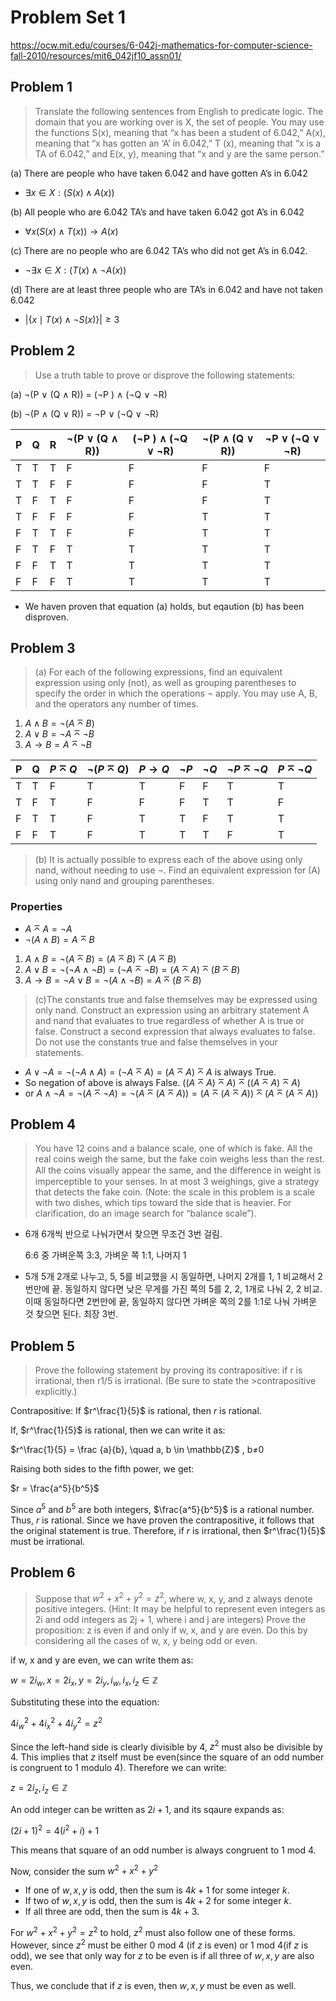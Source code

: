 # Problem Set 1

<https://ocw.mit.edu/courses/6-042j-mathematics-for-computer-science-fall-2010/resources/mit6_042jf10_assn01/>

## Problem 1

> Translate the following sentences from English to predicate logic. The domain that you are working over is X, the set of people. You may use the functions S(x), meaning that “x has been a student of 6.042,” A(x), meaning that “x has gotten an ‘A’ in 6.042,” T (x), meaning that “x is a TA of 6.042,” and E(x, y), meaning that “x and y are the same person.”

(a) There are people who have taken 6.042 and have gotten A’s in 6.042

- $\exists x \in X: (S(x) \land A(x))$

(b) All people who are 6.042 TA’s and have taken 6.042 got A’s in 6.042

- $\forall x (S(x)\land T(x)) \rightarrow A(x)$

(c) There are no people who are 6.042 TA’s who did not get A’s in 6.042.

- $\neg \exists x \in X: (T(x)\land\neg A(x))$

(d) There are at least three people who are TA’s in 6.042 and have not taken 6.042

- $|\{x \mid T(x) \land \neg S(x)\}| \geq 3$

## Problem 2

> Use a truth table to prove or disprove the following statements:

(a) ¬(P ∨ (Q ∧ R)) = (¬P ) ∧ (¬Q ∨ ¬R)

(b) ¬(P ∧ (Q ∨ R)) = ¬P ∨ (¬Q ∨ ¬R)

| P | Q | R | ¬(P ∨ (Q ∧ R))  | (¬P ) ∧ (¬Q ∨ ¬R) | ¬(P ∧ (Q ∨ R)) | ¬P ∨ (¬Q ∨ ¬R) |
| --- | --- | --- | --- | --- | --- | --- |
| T | T | T | F | F | F | F |
| T | T | F | F | F | F | T |
| T | F | T | F | F | F | T |
| T | F | F | F | F | T | T |
| F | T | T | F | F | T | T |
| F | T | F | T | T | T | T |
| F | F | T | T | T | T | T |
| F | F | F | T | T | T | T |

- We haven proven that equation (a) holds, but eqaution (b) has been disproven.

## Problem 3

> (a) For each of the following expressions, find an equivalent expression using only (not), as well as grouping parentheses to specify the order in which the operations ¬ apply. You may use A, B, and the operators any number of times.

1. $A \land B = \neg(A \barwedge B)$
2. $A \lor B = \neg A \barwedge \neg B$
3. $A \rightarrow B = A \barwedge \neg B$

| P | Q | $P \barwedge Q$ | $\neg (P\barwedge Q)$ | $P \rightarrow Q$ | $\neg P$ | $\neg Q$ | $\neg P \barwedge \neg Q$ | $P \barwedge \neg Q$ |
| --- | --- | --- | --- | --- | --- | --- | --- | --- |
| T | T | F | T | T | F | F | T | T |
| T | F | T | F | F | F | T | T | F |
| F | T | T | F | T | T | F | T | T |
| F | F | T | F | T | T | T | F | T |

> (b) It is actually possible to express each of the above using only nand, without needing to use ¬. Find an equivalent expression for (A) using only nand and grouping parentheses.

### Properties

- $A \barwedge A = \neg A$
- $\neg(A\land B) = A\barwedge B$

1. $A \land B = \neg(A \barwedge B) = (A \barwedge B) \barwedge (A \barwedge B)$
2. $A\lor B = \neg(\neg A \land \neg B) = (\neg A \barwedge \neg B) = (A \barwedge A) \barwedge (B\barwedge B)$
3. $A \rightarrow B = \neg A \lor B = \neg (A\land \neg B) = A\barwedge(B\barwedge B)$

> (c)The constants true and false themselves may be expressed using only nand. Construct an expression using an arbitrary statement A and nand that evaluates to true regardless of whether A is true or false. Construct a second expression that always evaluates to false. Do not use the constants true and false themselves in your statements.

- $A \lor \neg A = \neg(\neg A\land A) = (\neg A \barwedge A) = (A \barwedge A)\barwedge A$    is always True.
- So negation of above is always False. $((A \barwedge A) \barwedge A) \barwedge ((A \barwedge A) \barwedge A)$
- or $A \land \neg A  = \neg(A \barwedge \neg A) = \neg(A\barwedge (A\barwedge A)) = (A\barwedge (A\barwedge A)) \barwedge (A\barwedge (A\barwedge A))$

## Problem 4

> You have 12 coins and a balance scale, one of which is fake. All the real coins weigh the same, but the fake coin weighs less than the rest. All the coins visually appear the same, and the diﬀerence in weight is imperceptible to your senses. In at most 3 weighings, give a strategy that detects the fake coin. (Note: the scale in this problem is a scale with two dishes, which tips toward the side that is heavier. For clarification, do an image search for “balance scale”).

- 6개 6개씩 반으로 나눠가면서 찾으면 무조건 3번 걸림.

    6:6 중 가벼운쪽 3:3, 가벼운 쪽 1:1, 나머지 1

- 5개 5개 2개로 나누고, 5, 5를 비교했을 시 동일하면, 나머지 2개를 1, 1 비교해서 2번만에 끝. 동일하지 않다면 낮은 무게를 가진 쪽의 5를 2, 2, 1개로 나눠 2, 2 비교. 이때 동일하다면 2번만에 끝, 동일하지 않다면 가벼운 쪽의 2를 1:1로 나눠 가벼운 것 찾으면 된다. 최장 3번.

## Problem 5

>Prove the following statement by proving its contrapositive: if r is irrational, then r1/5 is irrational. (Be sure to state the >contrapositive explicitly.)

Contrapositive: If $r^\frac{1}{5}$ is rational, then $r$ is rational.

If, $r^\frac{1}{5}$ is rational, then we can write it as:

$r^\frac{1}{5} = \frac {a}{b}, \quad a, b \in \mathbb{Z}$ ,  b≠0

Raising both sides to the fifth power, we get:

$r = \frac{a^5}{b^5}$

Since $a^5$ and $b^5$ are both integers, $\frac{a^5}{b^5}$ is a rational number. Thus, $r$ is rational. Since we have proven the contrapositive, it follows that the original statement is true. Therefore, if $r$ is irrational, then $r^\frac{1}{5}$ must be irrational.


## Problem 6

> Suppose that $w^2 + x^2 + y^2 = z^2$, where w, x, y, and z always denote positive integers. (Hint: It may be helpful to represent even integers as 2i and odd integers as 2j + 1, where i and j are integers) Prove the proposition: z is even if and only if w, x, and y are even. Do this by considering all the cases of w, x, y being odd or even.


if w, x and y are even, we can write them as:

$w = 2i_w, x= 2i_x, y = 2i_y, i_w, i_x, i_z \in \mathbb {Z}$

Substituting these into the equation:

$4i_w^2 + 4i_x^2 + 4i_y^2 = z^2$

Since the left-hand side is clearly divisible by 4, $z^2$ must also be divisible by 4. This implies that $z$ itself must be even(since the square of an odd number is congruent to 1 modulo 4). Therefore we can write:

$z=2i_z, i_z \in \mathbb{Z}$

An odd integer can be written as $2i +1$, and its sqaure expands as:

$(2i +1)^2 = 4(i^2 + i) +1$

This means that square of an odd number is always congruent to 1 mod 4.

Now, consider the sum $w^2 + x^2 + y^2$

- If one of $w, x, y$ is odd, then the sum is $4k + 1$ for some integer $k$.
- If two of $w, x, y$ is odd, then the sum is $4k + 2$ for some integer $k$.
- If all three are odd, then the sum is $4k+3$.

For $w^2 + x^2 + y^2 = z^2$ to hold, $z^2$ must also follow one of these forms. However, since $z^2$ must be either 0 mod 4 (if $z$ is even) or 1 mod 4(if $z$ is odd), we see that only way for $z$ to be even is if all three of $w, x, y$ are also even.

Thus, we conclude that if $z$ is even, then $w, x, y$ must be even as well.
